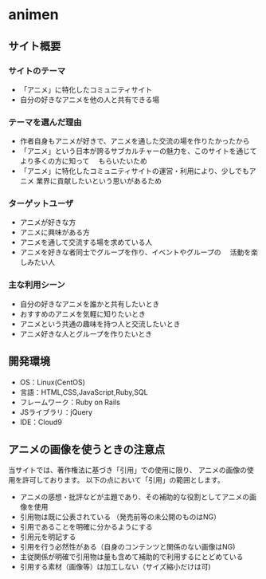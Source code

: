 # animen

## サイト概要

### サイトのテーマ
- 「アニメ」に特化したコミュニティサイト
- 自分の好きなアニメを他の人と共有できる場

### テーマを選んだ理由
- 作者自身もアニメが好きで、アニメを通した交流の場を作りたかったから
- 「アニメ」という日本が誇るサブカルチャーの魅力を、このサイトを通じてより多くの方に知って
　もらいたいため
- 「アニメ」に特化したコミュニティサイトの運営・利用により、少しでもアニメ
   業界に貢献したいという思いがあるため

### ターゲットユーザ
- アニメが好きな方
- アニメに興味がある方
- アニメを通して交流する場を求めている人
- アニメを好きな者同士でグループを作り、イベントやグループの
　活動を楽しみたい人

### 主な利用シーン
- 自分の好きなアニメを誰かと共有したいとき
- おすすめのアニメを気軽に知りたいとき
- アニメという共通の趣味を持つ人と交流したいとき
- アニメ好きな人とグループを作りたいとき


## 開発環境
- OS：Linux(CentOS)
- 言語：HTML,CSS,JavaScript,Ruby,SQL
- フレームワーク：Ruby on Rails
- JSライブラリ：jQuery
- IDE：Cloud9


## アニメの画像を使うときの注意点
当サイトでは、著作権法に基づき「引用」での使用に限り、
アニメの画像の使用を許可しております。  以下の点において「引用」の範囲とします。  
* アニメの感想・批評などが主題であり、その補助的な役割としてアニメの画像を使用  
* 引用物は既に公表されている （発売前等の未公開のものはNG）  
* 引用であることを明確に分かるようにする  
* 引用元を明記する  
* 引用を行う必然性がある（自身のコンテンツと関係のない画像はNG)  
* 主従関係が明確で引用物は量も含めて補助的で利用するにとどめている  
* 引用する素材（画像等）は加工しない（サイズ縮小だけは可)






